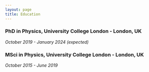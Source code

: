 ```yaml
---
layout: page
title: Education
---
```


### PhD in Physics, **University College London** - London, UK 
_October 2019 - January 2024 (expected)_



### MSci in Physics, **University College London** - London, UK  
_October 2015 - June 2019_ 





